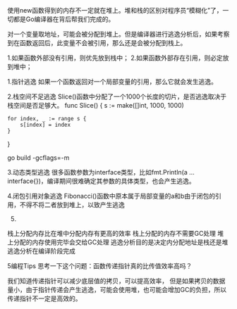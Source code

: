 使用new函数得到的内存不一定就在堆上。堆和栈的区别对程序员“模糊化”了，一切都是Go编译器在背后帮我们完成的。


对一个变量取地址，可能会被分配到堆上。但是编译器进行逃逸分析后，如果考察到在函数返回后，此变量不会被引用，那么还是会被分配到栈上。

1.如果函数外部没有引用，则优先放到栈中；
2.如果函数外部存在引用，则必定放到堆中；


1.指针逃逸
如果一个函数返回对一个局部变量的引用，那么它就会发生逃逸。

2.栈空间不足逃逸
Slice()函数中分配了一个1000个长度的切片，是否逃逸取决于栈空间是否足够大。
func Slice() {
s := make([]int, 1000, 1000)

    for index, _ := range s {
        s[index] = index
    }
}

go build -gcflags=-m



3.动态类型逃逸
很多函数参数为interface类型，比如fmt.Println(a …interface{})，编译期间很难确定其参数的具体类型，也会产生逃逸。


4.闭包引用对象逃逸
Fibonacci()函数中原本属于局部变量的a和b由于闭包的引用，不得不将二者放到堆上，以致产生逃逸


5.
栈上分配内存比在堆中分配内存有更高的效率
栈上分配的内存不需要GC处理
堆上分配的内存使用完毕会交给GC处理
逃逸分析目的是决定内分配地址是栈还是堆
逃逸分析在编译阶段完成

5编程Tips
思考一下这个问题：函数传递指针真的比传值效率高吗？

我们知道传递指针可以减少底层值的拷贝，可以提高效率，
但是如果拷贝的数据量小，由于指针传递会产生逃逸，可能会使用堆，也可能会增加GC的负担，所以传递指针不一定是高效的。